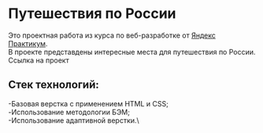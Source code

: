 # **Путешествия по России**

Это проектная работа из курса по веб-разработке от [Яндекс Практикум](https://practicum.yandex.ru/). \
В проекте представдены интересные места для путешествия по России.
Ссылка на проект 
## **Стек технологий:**
-Базовая верстка с применением HTML и CSS; \
-Использование методологии БЭМ;\
-Использование адаптивной верстки.\
